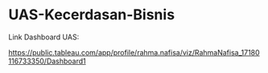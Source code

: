 # UAS-Kecerdasan-Bisnis

Link Dashboard UAS:

https://public.tableau.com/app/profile/rahma.nafisa/viz/RahmaNafisa_17180116733350/Dashboard1
